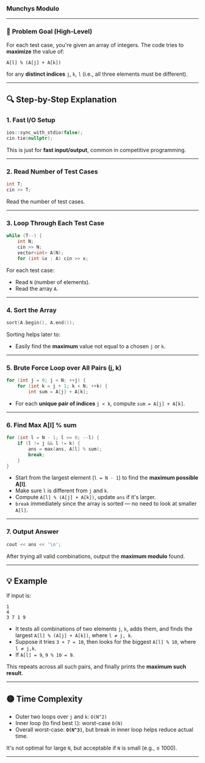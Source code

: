 ### Munchys Modulo


---

### 🧠 **Problem Goal (High-Level)**

For each test case, you're given an array of integers. The code tries to **maximize** the value of:

```
A[l] % (A[j] + A[k])
```

for any **distinct indices** `j`, `k`, `l` (i.e., all three elements must be different).

---

## 🔍 **Step-by-Step Explanation**

### 1. **Fast I/O Setup**

```cpp
ios::sync_with_stdio(false);
cin.tie(nullptr);
```

This is just for **fast input/output**, common in competitive programming.

---

### 2. **Read Number of Test Cases**

```cpp
int T;
cin >> T;
```

Read the number of test cases.

---

### 3. **Loop Through Each Test Case**

```cpp
while (T--) {
    int N;
    cin >> N;
    vector<int> A(N);
    for (int &x : A) cin >> x;
```

For each test case:

* Read `N` (number of elements).
* Read the array `A`.

---

### 4. **Sort the Array**

```cpp
sort(A.begin(), A.end());
```

Sorting helps later to:

* Easily find the **maximum** value not equal to a chosen `j` or `k`.

---

### 5. **Brute Force Loop over All Pairs (j, k)**

```cpp
for (int j = 0; j < N; ++j) {
    for (int k = j + 1; k < N; ++k) {
        int sum = A[j] + A[k];
```

* For each **unique pair of indices** `j < k`, compute `sum = A[j] + A[k]`.

---

### 6. **Find Max A\[l] % sum**

```cpp
for (int l = N - 1; l >= 0; --l) {
    if (l != j && l != k) {
        ans = max(ans, A[l] % sum);
        break;
    }
}
```

* Start from the largest element (`l = N - 1`) to find the **maximum possible A\[l]**.
* Make sure `l` is different from `j` and `k`.
* Compute `A[l] % (A[j] + A[k])`, update `ans` if it's larger.
* `break` immediately since the array is sorted — no need to look at smaller `A[l]`.

---

### 7. **Output Answer**

```cpp
cout << ans << '\n';
```

After trying all valid combinations, output the **maximum modulo** found.

---

## 💡 Example

If input is:

```
1
4
3 7 1 9
```

* It tests all combinations of two elements `j`, `k`, adds them, and finds the largest `A[l] % (A[j] + A[k])`, where `l ≠ j, k`.
* Suppose it tries `3 + 7 = 10`, then looks for the biggest `A[l] % 10`, where `l ≠ j,k`.
* If `A[l] = 9`, `9 % 10 = 9`.

This repeats across all such pairs, and finally prints the **maximum such result**.

---

## 🟡 Time Complexity

* Outer two loops over `j` and `k`: `O(N^2)`
* Inner loop (to find best `l`): worst-case `O(N)`
* Overall worst-case: **`O(N^3)`**, but break in inner loop helps reduce actual time.

It's not optimal for large `N`, but acceptable if `N` is small (e.g., ≤ 1000).

---


